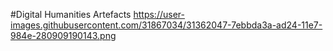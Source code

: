 #Digital Humanities Artefacts
https://user-images.githubusercontent.com/31867034/31362047-7ebbda3a-ad24-11e7-984e-280909190143.png
